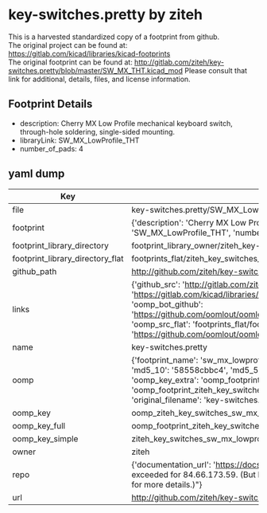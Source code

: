 # key-switches.pretty by ziteh  
This is a harvested standardized copy of a footprint from github.  
The original project can be found at:  
https://gitlab.com/kicad/libraries/kicad-footprints  
The original footprint can be found at:
http://gitlab.com/ziteh/key-switches.pretty/blob/master/SW_MX_THT.kicad_mod
Please consult that link for additional, details, files, and license information.  
## Footprint Details
* description: Cherry MX Low Profile mechanical keyboard switch, through-hole soldering, single-sided mounting.  
* libraryLink: SW_MX_LowProfile_THT  
* number_of_pads: 4  
## yaml dump  
| Key | Value |  
| --- | --- |  
| file | key-switches.pretty/SW_MX_LowProfile_THT.kicad_mod |  
| footprint | {'description': 'Cherry MX Low Profile mechanical keyboard switch, through-hole soldering, single-sided mounting.', 'libraryLink': 'SW_MX_LowProfile_THT', 'number_of_pads': 4} |  
| footprint_library_directory | footprint_library_owner/ziteh_key-switches.pretty |  
| footprint_library_directory_flat | footprints_flat/ziteh_key_switches_sw_mx_lowprofile_tht/working |  
| github_path | http://github.com/ziteh/key-switches.pretty/blob/master/SW_MX_LowProfile_THT.kicad_mod |  
| links | {'github_src': 'http://gitlab.com/ziteh/key-switches.pretty/blob/master/SW_MX_THT.kicad_mod', 'github_src_repo': 'https://gitlab.com/kicad/libraries/kicad-footprints', 'oomp_bot': 'footprints/ziteh_key_switches_sw_mx_lowprofile_tht/working', 'oomp_bot_github': 'https://github.com/oomlout/oomlout_oomp_footprint_bot/tree/main/footprints/ziteh_key_switches_sw_mx_lowprofile_tht/working', 'oomp_src_flat': 'footprints_flat/footprints_flat/ziteh_key_switches_sw_mx_lowprofile_tht/working', 'oomp_src_flat_github': 'https://github.com/oomlout/oomlout_oomp_footprint_src/tree/main/footprints_flat/ziteh_key_switches_sw_mx_lowprofile_tht/working'} |  
| name | key-switches.pretty |  
| oomp | {'footprint_name': 'sw_mx_lowprofile_tht', 'library_name': 'key_switches', 'md5': '58558cbbc476b91e2ec5154476a4a7f6', 'md5_10': '58558cbbc4', 'md5_5': '58558', 'md5_6': '58558c', 'oomp_key': 'oomp_ziteh_key_switches_sw_mx_lowprofile_tht', 'oomp_key_extra': 'oomp_footprint_ziteh_key_switches_sw_mx_lowprofile_tht', 'oomp_key_full': 'oomp_footprint_ziteh_key_switches_sw_mx_lowprofile_tht_58558c', 'oomp_key_simple': 'ziteh_key_switches_sw_mx_lowprofile_tht', 'original_filename': 'key-switches.pretty/SW_MX_LowProfile_THT.kicad_mod', 'owner_name': 'ziteh'} |  
| oomp_key | oomp_ziteh_key_switches_sw_mx_lowprofile_tht |  
| oomp_key_full | oomp_footprint_ziteh_key_switches_sw_mx_lowprofile_tht |  
| oomp_key_simple | ziteh_key_switches_sw_mx_lowprofile_tht |  
| owner | ziteh |  
| repo | {'documentation_url': 'https://docs.github.com/rest/overview/resources-in-the-rest-api#rate-limiting', 'message': "API rate limit exceeded for 84.66.173.59. (But here's the good news: Authenticated requests get a higher rate limit. Check out the documentation for more details.)"} |  
| url | http://github.com/ziteh/key-switches.pretty |  

